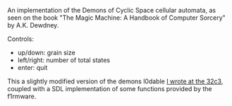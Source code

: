 An implementation of the Demons of Cyclic Space cellular automata, as seen on the book "The Magic Machine: A Handbook of Computer Sorcery" by A.K. Dewdney.

Controls:
* up/down: grain size
* left/right: number of total states
* enter: quit

This a slightly modified version of the demons l0dable [I wrote at the 32c3](https://github.com/brunoro/f1rmware/blob/demons/l0dables/demons.c), coupled with a SDL implementation of some functions provided by the f1rmware. 
